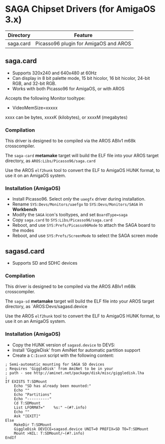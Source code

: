SAGA Chipset Drivers (for AmigaOS 3.x)
=====================================

| Directory | Feature                                            |
| --------- | -------------------------------------------------- |
| saga.card | Picasso96 plugin for AmigaOS and AROS              |

## saga.card

* Supports 320x240 and 640x480 at 60Hz
* Can display in 8 bit palette mode, 15 bit hicolor, 16 bit hicolor,
  24-bit RGB, and 32-bit RGB.
* Works with both Picasso96 for AmigaOS, or with AROS

Accepts the following Monitor tooltype:

* VideoMemSize=xxxxx

xxxx can be bytes, xxxxK (kilobytes), or xxxxM (megabytes)

### Compilation

This driver is designed to be compiled via the AROS ABIv1 m68k crosscompiler.

The `saga-card` __metamake__ target will build the ELF file into your AROS
target directory, as `AROS:Libs/Picasso96/saga.card`

Use the AROS `elf2hunk` tool to convert the ELF to AmigaOS HUNK format, to
use it on an AmigaOS system.

### Installation (AmigaOS)

* Install Picasso96. Select _only_ the `uaegfx` driver during installation.
* Rename `SYS:Devs/Monitors/uaefgx` to `SYS:Devs/Monitors/SAGA` in __Workbench__
* Modify the `SAGA` icon's tooltypes, and set `BoardType=saga`
* Copy `saga.card` to `SYS:Libs/Picasso96/saga.card`
* Reboot, and use `SYS:Prefs/Picasso96Mode` to attach the SAGA board to the modes
* Reboot, and use `SYS:Prefs/ScreenMode` to select the SAGA screen mode

## sagasd.card

* Supports SD and SDHC devices

### Compilation

This driver is designed to be compiled via the AROS ABIv1 m68k crosscompiler.

The `saga-sd` __metamake__ target will build the ELF file into your AROS
target directory, as `AROS:Devs/sagasd.device

Use the AROS `elf2hunk` tool to convert the ELF to AmigaOS HUNK format, to
use it on an AmigaOS system.

### Installation (AmigaOS)

* Copy the HUNK version of `sagasd.device` to DEVS:
* Install 'GiggleDisk' from AmiNet for automatic partition support
* Create a `C:IconX` script with the following content:

```
; Semi-automatic mounting for SAGA SD devices
; Requires 'GiggleDisk' from AmiNet to be in your
; path - see http://aminet.net/package/disk/misc/giggledisk.lha
;
If EXISTS T:SDMount
    Echo "SD has already been mounted:"
    Echo ""
    Echo "Partitions"
    Echo "----------"
    Cd T:SDMount
    List LFORMAT="    %s:" ~(#?.info)
    Echo ""
    Ask "[EXIT]"
Else
    MakeDir T:SDMount
    GiggleDisk DEVICE=sagasd.device UNIT=0 PREFIX=SD TO=T:SDMount
    Mount >NIL: T:SDMount/~(#?.info)
EndIf
```
